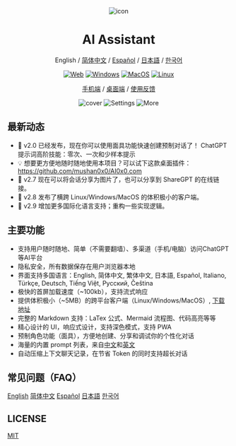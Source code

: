 <div align="center">
<img src="./docs/images/icon.svg" alt="icon"/>
<h1 align="center">AI Assistant</h1>

English / [简体中文](./README_CN.md) / [Español](./README_ES.md) / [日本語](./README_JA.md) / [한국어](./README_KO.md)

[web-url]: https://chat.cnuco.org
[download-url]: https://github.com/weathery/ChatGPT/releases
[Web-image]: https://img.shields.io/badge/Web-PWA-orange?logo=microsoftedge
[Windows-image]: https://img.shields.io/badge/-Windows-blue?logo=windows
[MacOS-image]: https://img.shields.io/badge/-MacOS-black?logo=apple
[Linux-image]: https://img.shields.io/badge/-Linux-333?logo=ubuntu

[![Web][Web-image]][web-url]
[![Windows][Windows-image]][download-url]
[![MacOS][MacOS-image]][download-url]
[![Linux][Linux-image]][download-url]

[手机端][web-url] / [桌面端](https://github.com/weathery/ChatGPT/releases) / [使用反馈](https://github.com/weathery/ChatGPT/issues) 

![cover](./docs/images/cover.png)
![Settings](./docs/images/settings.png)
![More](./docs/images/more.png)
</div>


## 最新动态

- 🚀 v2.0 已经发布，现在你可以使用面具功能快速创建预制对话了！ ChatGPT 提示词高阶技能：零次、一次和少样本提示
- 💡 想要更方便地随时随地使用本项目？可以试下这款桌面插件：https://github.com/mushan0x0/AI0x0.com
- 🚀 v2.7 现在可以将会话分享为图片了，也可以分享到 ShareGPT 的在线链接。
- 🚀 v2.8 发布了横跨 Linux/Windows/MacOS 的体积极小的客户端。
- 🚀 v2.9 增加更多国际化语言支持；重构一些实现逻辑。 


## 主要功能

- 支持用户随时随地、简单（不需要翻墙）、多渠道（手机/电脑）访问ChatGPT等AI平台
- 隐私安全，所有数据保存在用户浏览器本地
- 界面支持多国语言：English, 简体中文, 繁体中文, 日本語, Español, Italiano, Türkçe, Deutsch, Tiếng Việt, Русский, Čeština
- 极快的首屏加载速度（~100kb），支持流式响应
- 提供体积极小（~5MB）的跨平台客户端（Linux/Windows/MacOS）, [下载地址](https://github.com/weathery/ChatGPT/releases)
- 完整的 Markdown 支持：LaTex 公式、Mermaid 流程图、代码高亮等等
- 精心设计的 UI，响应式设计，支持深色模式，支持 PWA
- 预制角色功能（面具），方便地创建、分享和调试你的个性化对话
- 海量的内置 prompt 列表，来自[中文](https://github.com/PlexPt/awesome-chatgpt-prompts-zh)和[英文](https://github.com/f/awesome-chatgpt-prompts)
- 自动压缩上下文聊天记录，在节省 Token 的同时支持超长对话


## 常见问题（FAQ）

[English](./docs/faq-en.md)
[简体中文](./docs/faq-cn.md)
[Español](./docs/faq-es.md)
[日本語](./docs/faq-ja.md)
[한국어](./docs/faq-ko.md)



## LICENSE

[MIT](https://opensource.org/license/mit/)
